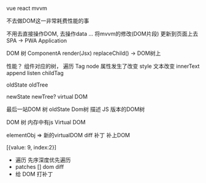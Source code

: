 vue react mvvm

不去做DOM这一非常耗费性能的事

不用去直接操作DOM, 去操作data ... 将mvvm的修改(DOM片段) 更新到页面上去
SPA -> PWA Application

DOM 树
ComponentA render(Jsx) replaceChild() -> DOM树上

性能？ 组件对应的树， 遍历
  Tag node
  属性发生了改变 style
  文本改变 innerText
  append listen
  childTag

oldState oldTree

newState newTree? virtual DOM

最后一站DOM 树
oldState Dom树 描述 JS 版本的DOM树

DOM 树 内存中有js Virtual DOM

elementObj => 新的virtualDOM
diff 补丁 补上DOM

[{value: 9, index:2}]
- 遍历
先序深度优先遍历
- patches [] dom diff
- 给 DOM 打补丁